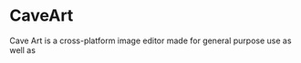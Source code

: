 CaveArt
=======

Cave Art is a cross-platform image editor made for general purpose use as well as 
